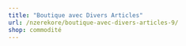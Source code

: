 ```yaml
---
title: "Boutique avec Divers Articles"
url: /nzerekore/boutique-avec-divers-articles-9/
shop: commodité
---
```

